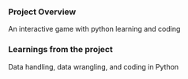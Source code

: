 ### Project Overview

 An interactive game with python learning and coding


### Learnings from the project

 Data handling, data wrangling, and coding in Python


